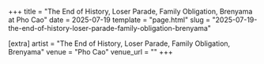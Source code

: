 +++
title = "The End of History, Loser Parade, Family Obligation, Brenyama at Pho Cao"
date = 2025-07-19
template = "page.html"
slug = "2025-07-19-the-end-of-history-loser-parade-family-obligation-brenyama"

[extra]
artist = "The End of History, Loser Parade, Family Obligation, Brenyama"
venue = "Pho Cao"
venue_url = ""
+++
